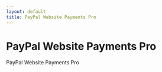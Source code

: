 ```yaml
---
layout: default
title: PayPal Website Payments Pro
---
```


# PayPal Website Payments Pro

PayPal Website Payments Pro
